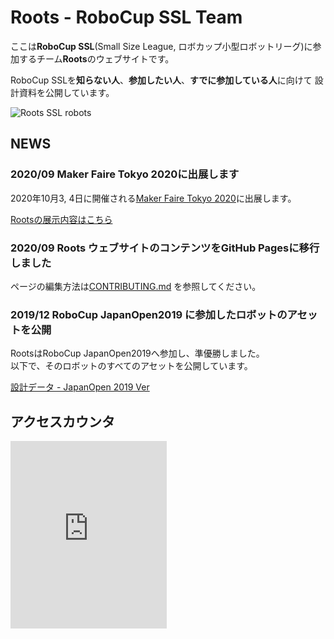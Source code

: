 # Roots - RoboCup SSL Team

ここは**RoboCup SSL**(Small Size League, ロボカップ小型ロボットリーグ)に参加するチーム**Roots**のウェブサイトです。

RoboCup SSLを**知らない人**、**参加したい人**、**すでに参加している人**に向けて
設計資料を公開しています。

![Roots SSL robots](img/4X5A6529.JPG)

## NEWS

### 2020/09 Maker Faire Tokyo 2020に出展します

2020年10月3, 4日に開催される[Maker Faire Tokyo 2020](https://makezine.jp/event/mft2020/)に出展します。

[Rootsの展示内容はこちら](./docs/roots_main/event_mft2020.md)

### 2020/09 Roots ウェブサイトのコンテンツをGitHub Pagesに移行しました

ページの編集方法は[CONTRIBUTING.md](https://github.com/SSL-Roots/Roots_home/blob/master/CONTRIBUTING.md)
を参照してください。

### 2019/12 RoboCup JapanOpen2019 に参加したロボットのアセットを公開

RootsはRoboCup JapanOpen2019へ参加し、準優勝しました。  
以下で、そのロボットのすべてのアセットを公開しています。

[設計データ - JapanOpen 2019 Ver](./docs/roots_main/robot_jo2019.md)

## アクセスカウンタ

<iframe src="https://pixe.la/v1/users/shotaak/graphs/roots-count.html?mode=simple-short" height="300" width="250" frameborder="0"></iframe>
